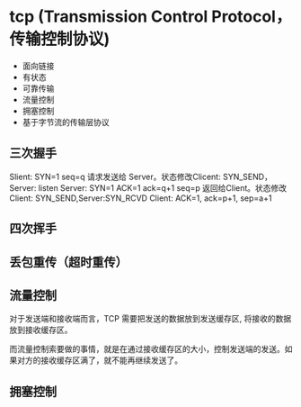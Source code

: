 # tcp (Transmission Control Protocol，传输控制协议)

- 面向链接
- 有状态
- 可靠传输
- 流量控制
- 拥塞控制
- 基于字节流的传输层协议

## 三次握手

Slient: SYN=1 seq=q 请求发送给 Server。状态修改Clicent: SYN_SEND，Server: listen
Server: SYN=1 ACK=1 ack=q+1 seq=p 返回给Client。状态修改Client: SYN_SEND,Server:SYN_RCVD
Client: ACK=1, ack=p+1, sep=a+1

## 四次挥手

## 丢包重传（超时重传）

## 流量控制

对于发送端和接收端而言，TCP 需要把发送的数据放到发送缓存区, 将接收的数据放到接收缓存区。

而流量控制索要做的事情，就是在通过接收缓存区的大小，控制发送端的发送。如果对方的接收缓存区满了，就不能再继续发送了。

## 拥塞控制
